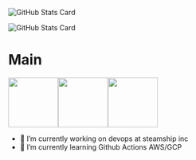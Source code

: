 
![GitHub Stats Card](https://github-readme-stats.vercel.app/api?username=KouWakai&show_icons=true&theme=tokyonight)

![GitHub Stats Card](https://github-readme-stats.vercel.app/api/top-langs/?username=KouWakai&theme=tokyonight&layout=compact)

# Main
<img src="https://user-images.githubusercontent.com/35868597/146780431-50de0d4c-383a-469c-82f7-182c63b81dea.png" width="100px"><img src="https://user-images.githubusercontent.com/35868597/146780733-7c5c7ad2-dcf2-438a-95a7-a973d3ee91cb.png" width="100px"><img src="https://user-images.githubusercontent.com/35868597/146780875-b12f9682-e794-4b1c-8b65-dc35a0a5f616.png" width="100px">

- 🔭 I’m currently working on devops at steamship inc
- 🌱 I’m currently learning Github Actions AWS/GCP

<!--
**KouWakai/KouWakai** is a ✨ _special_ ✨ repository because its `README.md` (this file) appears on your GitHub profile.

Here are some ideas to get you started:


- 👯 I’m looking to collaborate on ...
- 🤔 I’m looking for help with ...
- 💬 Ask me about ...
- 📫 How to reach me: ...
- 😄 Pronouns: ...
- ⚡ Fun fact: ...
-->
